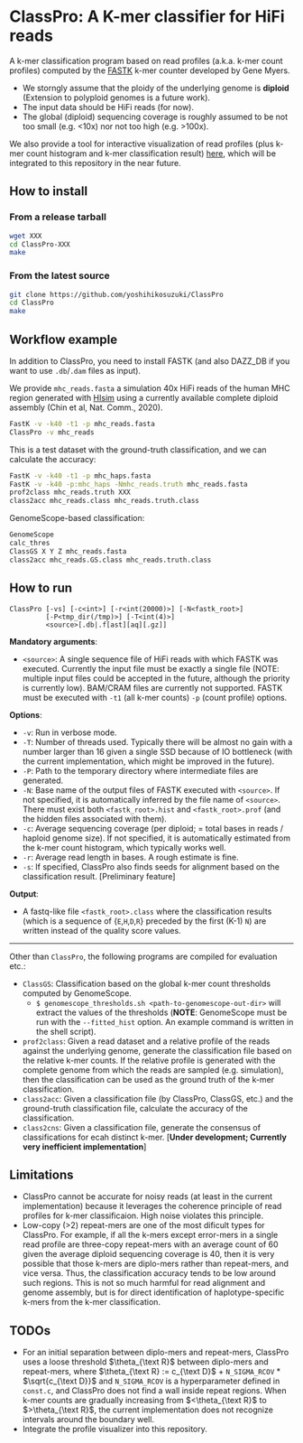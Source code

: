 # ClassPro: A K-mer classifier for HiFi reads

A k-mer classification program based on read profiles (a.k.a. k-mer count profiles) computed by the [FASTK](https://github.com/thegenemyers/FASTK) k-mer counter developed by Gene Myers.

- We storngly assume that the ploidy of the underlying genome is **diploid** (Extension to polyploid genomes is a future work).
- The input data should be HiFi reads (for now).
- The global (diploid) sequencing coverage is roughly assumed to be not too small (e.g. <10x) nor not too high (e.g. >100x).

We also provide a tool for interactive visualization of read profiles (plus k-mer count histogram and k-mer classification result) [here](https://github.com/yoshihikosuzuki/kmer-profile), which will be integrated to this repository in the near future.

## How to install

### From a release tarball

```bash
wget XXX
cd ClassPro-XXX
make
```

### From the latest source

``` bash
git clone https://github.com/yoshihikosuzuki/ClassPro
cd ClassPro
make
```

## Workflow example

In addition to ClassPro, you need to install FASTK (and also DAZZ_DB if you want to use `.db`/`.dam` files as input).

We provide `mhc_reads.fasta` a simulation 40x HiFi reads of the human MHC region generated with [HIsim]() using a currently available complete diploid assembly (Chin et al, Nat. Comm., 2020).

```bash
FastK -v -k40 -t1 -p mhc_reads.fasta
ClassPro -v mhc_reads
```

This is a test dataset with the ground-truth classification, and we can calculate the accuracy:

```bash
FastK -v -k40 -t1 -p mhc_haps.fasta
FastK -v -k40 -p:mhc_haps -Nmhc_reads.truth mhc_reads.fasta
prof2class mhc_reads.truth XXX
class2acc mhc_reads.class mhc_reads.truth.class
```

GenomeScope-based classification:

```bash
GenomeScope
calc_thres
ClassGS X Y Z mhc_reads.fasta
class2acc mhc_reads.GS.class mhc_reads.truth.class
```

## How to run

```text
ClassPro [-vs] [-c<int>] [-r<int(20000)>] [-N<fastk_root>]
         [-P<tmp_dir(/tmp)>] [-T<int(4)>]
         <source>[.db|.f[ast][aq][.gz]]
```

**Mandatory arguments**:

- `<source>`: A single sequence file of HiFi reads with which FASTK was executed. Currently the input file must be exactly a single file (NOTE: multiple input files could be accepted in the future, although the priority is currently low). BAM/CRAM files are currently not supported. FASTK must be executed with `-t1` (all k-mer counts) `-p` (count profile) options.

**Options**:

- `-v`: Run in verbose mode.
- `-T`: Number of threads used. Typically there will be almost no gain with a number larger than 16 given a single SSD because of IO bottleneck (with the current implementation, which might be improved in the future).
- `-P`: Path to the temporary directory where intermediate files are generated.
- `-N`: Base name of the output files of FASTK executed with `<source>`. If not specified, it is automatically inferred by the file name of `<source>`. There must exist both `<fastk_root>.hist` and `<fastk_root>.prof` (and the hidden files associated with them).
- `-c`: Average sequencing coverage (per diploid; = total bases in reads / haploid genome size). If not specified, it is automatically estimated from the k-mer count histogram, which typically works well.
- `-r`: Average read length in bases. A rough estimate is fine.
- `-s`: If specified, ClassPro also finds seeds for alignment based on the classification result. [Preliminary feature]

**Output**:

- A fastq-like file `<fastk_root>.class` where the classification results (which is a sequence of {`E`,`H`,`D`,`R`} preceded by the first (K-1) `N`) are written instead of the quality score values.

---

Other than `ClassPro`, the following programs are compiled for evaluation etc.:

- `ClassGS`: Classification based on the global k-mer count thresholds computed by GenomeScope.
  - `$ genomescope_thresholds.sh <path-to-genomescope-out-dir>` will extract the values of the thresholds (**NOTE**: GenomeScope must be run with the `--fitted_hist` option. An example command is written in the shell script).
- `prof2class`: Given a read dataset and a relative profile of the reads against the underlying genome, generate the classification file based on the relative k-mer counts. If the relative profile is generated with the complete genome from which the reads are sampled (e.g. simulation), then the classification can be used as the ground truth of the k-mer classification.
- `class2acc`: Given a classification file (by ClassPro, ClassGS, etc.) and the ground-truth classification file, calculate the accuracy of the classification.
- `class2cns`: Given a classification file, generate the consensus of classifications for ecah distinct k-mer. [**Under development; Currently very inefficient implementation**]

## Limitations

- ClassPro cannot be accurate for noisy reads (at least in the current implementation) because it leverages the coherence principle of read profiles for k-mer classificaion. High noise violates this principle.
- Low-copy (>2) repeat-mers are one of the most dificult types for ClassPro. For example, if all the k-mers except error-mers in a single read profile are three-copy repeat-mers with an average count of 60 given the average diploid sequencing coverage is 40, then it is very possible that those k-mers are diplo-mers rather than repeat-mers, and vice versa. Thus, the classification accuracy tends to be low around such regions. This is not so much harmful for read alignment and genome assembly, but is for direct identification of haplotype-specific k-mers from the k-mer classification.

## TODOs

- For an initial separation between diplo-mers and repeat-mers, ClassPro uses a loose threshold $\theta_{\text R}$ between diplo-mers and repeat-mers, where $\theta_{\text R} := c_{\text D}$ + `N_SIGMA_RCOV` * $\sqrt{c_{\text D}}$ and `N_SIGMA_RCOV` is a hyperparameter defined in `const.c`, and ClassPro does not find a wall inside repeat regions. When k-mer counts are gradually increasing from $<\theta_{\text R}$ to $>\theta_{\text R}$, the current implementation does not recognize intervals around the boundary well.
- Integrate the profile visualizer into this repository.
